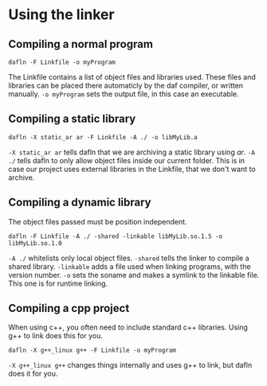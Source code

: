 # Using the linker
## Compiling a normal program
```
dafln -F Linkfile -o myProgram
```
The Linkfile contains a list of object files and libraries used.
These files and libraries can be placed there automaticly by the daf compiler, or written manually.
`-o myProgram` sets the output file, in this case an executable. 

## Compiling a static library
```
dafln -X static_ar ar -F Linkfile -A ./ -o libMyLib.a
```
`-X static_ar ar` tells dafln that we are archiving a static library using *ar*.
`-A ./` tells dafln to only allow object files inside our current folder.
This is in case our project uses external libraries in the Linkfile, that we don't want to archive.

## Compiling a dynamic library
The object files passed must be position independent.
```
dafln -F Linkfile -A ./ -shared -linkable libMyLib.so.1.5 -o libMyLib.so.1.0
```
`-A ./` whitelists only local object files.
`-shared` tells the linker to compile a shared library.
`-linkable` adds a file used when linking programs, with the version number.
`-o` sets the soname and makes a symlink to the linkable file. This one is for runtime linking.

## Compiling a cpp project
When using c++, you often need to include standard c++ libraries. Using g++ to link does this for you.
```
dafln -X g++_linux g++ -F Linkfile -o myProgram
```
`-X g++_linux g++` changes things internally and uses g++ to link, but dafln does it for you.